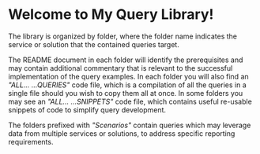 # Welcome to My Query Library!

The library is organized by folder, where the folder name indicates the service or solution that the contained queries target.

The README document in each folder will identify the prerequisites and may contain additional commentary that is relevant to the successful implementation of the query examples. In each folder you will also find an *"ALL... ...QUERIES"* code file, which is a compilation of all the queries in a single file should you wish to copy them all at once. In some folders you may see an *"ALL... ...SNIPPETS"* code file, which contains useful re-usable snippets of code to simplify query development.

The folders prefixed with *"Scenarios"* contain queries which may leverage data from multiple services or solutions, to address specific reporting requirements.
